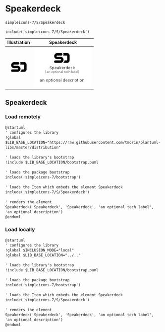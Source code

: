 # Speakerdeck


```text
simpleicons-7/S/Speakerdeck
```

```text
include('simpleicons-7/S/Speakerdeck')
```



| Illustration | Speakerdeck |
| :---: | :---: |
| ![illustration for Illustration](../../simpleicons-7/S/Speakerdeck.png) | ![illustration for Speakerdeck](../../simpleicons-7/S/Speakerdeck.Local.png) |




## Speakerdeck

### Load remotely
```plantuml
@startuml
' configures the library
!global $LIB_BASE_LOCATION="https://raw.githubusercontent.com/tmorin/plantuml-libs/master/distribution"

' loads the library's bootstrap
!include $LIB_BASE_LOCATION/bootstrap.puml

' loads the package bootstrap
include('simpleicons-7/bootstrap')

' loads the Item which embeds the element Speakerdeck
include('simpleicons-7/S/Speakerdeck')

' renders the element
Speakerdeck('Speakerdeck', 'Speakerdeck', 'an optional tech label', 'an optional description')
@enduml
```

### Load locally
```plantuml
@startuml
' configures the library
!global $INCLUSION_MODE="local"
!global $LIB_BASE_LOCATION="../.."

' loads the library's bootstrap
!include $LIB_BASE_LOCATION/bootstrap.puml

' loads the package bootstrap
include('simpleicons-7/bootstrap')

' loads the Item which embeds the element Speakerdeck
include('simpleicons-7/S/Speakerdeck')

' renders the element
Speakerdeck('Speakerdeck', 'Speakerdeck', 'an optional tech label', 'an optional description')
@enduml
```

